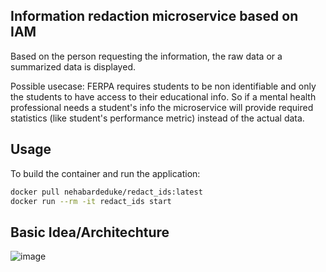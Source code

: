 ## Information redaction microservice based on IAM

Based on the person requesting the information, the raw data or a summarized data is displayed.

Possible usecase: FERPA requires students to be non identifiable and only the students to have access to their educational info. So if a mental health professional needs a student's info the microservice will provide required statistics (like student's performance metric) instead of the actual data.

## Usage

To build the container and run the application:
```bash
docker pull nehabardeduke/redact_ids:latest
docker run --rm -it redact_ids start 
```

## Basic Idea/Architechture
![image](https://user-images.githubusercontent.com/110474064/217631977-e689b521-bda7-4ea6-8aa1-b154f3080b83.png)




